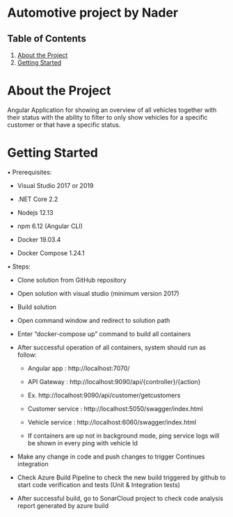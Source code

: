 # Automotive project by Nader

## Table of Contents
1. [About the Project](#about-the-project)
1. [Getting Started](#getting-started)

# About the Project
Angular Application for showing an overview of all vehicles together with their status with the ability to filter to only show vehicles for a specific customer or that have a specific status.

# Getting Started
•	Prerequisites:

  -	Visual Studio 2017 or 2019
  
  -	.NET Core 2.2
  
  -	Nodejs 12.13
  
  -	npm 6.12 (Angular CLI)
  
  -	Docker 19.03.4
  
  -	Docker Compose 1.24.1
  
•	Steps:
  
  -	Clone solution from GitHub repository
  
  -	Open solution with visual studio (minimum version 2017)
  
  -	Build solution 
  
  -	Open command window and redirect to solution path
  
  -	Enter “docker-compose up” command to build all containers
  
  -	After successful operation of all containers, system should run as follow:
  
    -	Angular app : http://localhost:7070/
    
    -	API Gateway : http://localhost:9090/api/{controller}/{action}
    
      -	Ex. http://localhost:9090/api/customer/getcustomers
      
    -	Customer service : http://localhost:5050/swagger/index.html
      
    -	Vehicle service : http://localhost:6060/swagger/index.html
    
    -	If containers are up not in background mode, ping service logs will be shown in every ping with vehicle Id
    
  -	Make any change in code and push changes to trigger Continues integration
  
  -	Check Azure Build Pipeline to check the new build triggered by github to start code verification and tests (Unit & Integration tests)
  
  -	After successful build, go to SonarCloud project to check code analysis report generated by azure build
  
